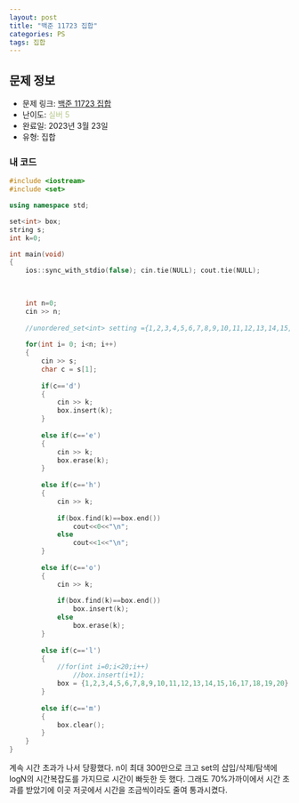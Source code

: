 ```yaml
---
layout: post
title: "백준 11723 집합"
categories: PS
tags: 집합
---
```


## 문제 정보
- 문제 링크: [백준 11723 집합](https://www.acmicpc.net/problem/11723)
- 난이도: <span style="color:#B5C78A">실버 5</span>
- 완료일: 2023년 3월 23일
- 유형: 집합

### 내 코드

```C++
#include <iostream>
#include <set>

using namespace std;

set<int> box;
string s;
int k=0;

int main(void)
{
	ios::sync_with_stdio(false); cin.tie(NULL); cout.tie(NULL);
	

	
	int n=0;
	cin >> n;
	
	//unordered_set<int> setting ={1,2,3,4,5,6,7,8,9,10,11,12,13,14,15,16,17,18,19,20};
	
	for(int i= 0; i<n; i++)
	{
		cin >> s;
		char c = s[1];
			
		if(c=='d')
		{
			cin >> k;
			box.insert(k);
		}
		
		else if(c=='e')
		{
			cin >> k;
			box.erase(k);
		}
		
		else if(c=='h')
		{
			cin >> k;
			
			if(box.find(k)==box.end())
				cout<<0<<"\n";
			else
				cout<<1<<"\n";
		}
		
		else if(c=='o')
		{
			cin >> k;
			
			if(box.find(k)==box.end())
				box.insert(k);
			else
				box.erase(k);
		}
		
		else if(c=='l')
		{
			//for(int i=0;i<20;i++)
				//box.insert(i+1);
			box = {1,2,3,4,5,6,7,8,9,10,11,12,13,14,15,16,17,18,19,20};		
		}
		
		else if(c=='m')
		{
			box.clear();
		}
	}
}
```

계속 시간 초과가 나서 당황했다. n이 최대 300만으로 크고 set의 삽입/삭제/탐색에 logN의 시간복잡도를 가지므로 시간이 빠듯한 듯 했다. 그래도 70%가까이에서 시간 초과를 받았기에 이곳 저곳에서 시간을 조금씩이라도 줄여 통과시켰다.
